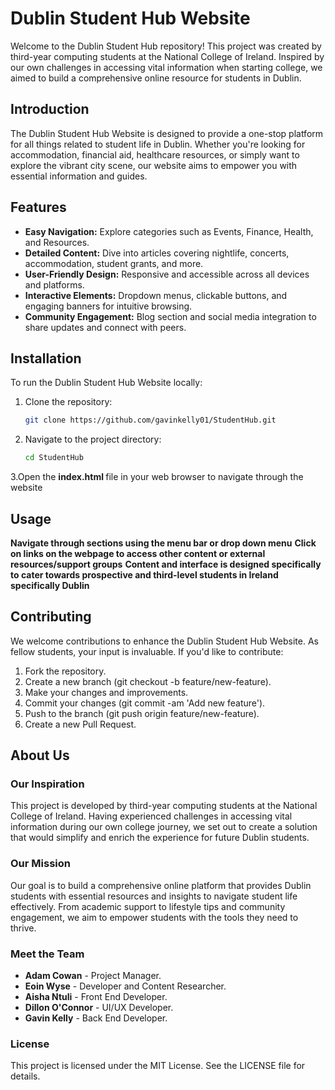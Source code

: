 # Dublin Student Hub Website

Welcome to the Dublin Student Hub repository! This project was created by third-year computing students at the National College of Ireland. Inspired by our own challenges in accessing vital information when starting college, we aimed to build a comprehensive online resource for students in Dublin.

## Introduction

The Dublin Student Hub Website is designed to provide a one-stop platform for all things related to student life in Dublin. Whether you're looking for accommodation, financial aid, healthcare resources, or simply want to explore the vibrant city scene, our website aims to empower you with essential information and guides.

## Features

- **Easy Navigation:** Explore categories such as Events, Finance, Health, and Resources.
- **Detailed Content:** Dive into articles covering nightlife, concerts, accommodation, student grants, and more.
- **User-Friendly Design:** Responsive and accessible across all devices and platforms.
- **Interactive Elements:** Dropdown menus, clickable buttons, and engaging banners for intuitive browsing.
- **Community Engagement:** Blog section and social media integration to share updates and connect with peers.

## Installation

To run the Dublin Student Hub Website locally:

1. Clone the repository:
   ```bash
   git clone https://github.com/gavinkelly01/StudentHub.git
2. Navigate to the project directory:
      ```bash
   cd StudentHub
3.Open the <b> index.html </b> file in your web browser to navigate through the website

## Usage

**Navigate through sections using the menu bar or drop down menu**
**Click on links on the webpage to access other content or external resources/support groups**
**Content and interface is designed specifically to cater towards prospective and third-level students in Ireland specifically Dublin**

## Contributing
We welcome contributions to enhance the Dublin Student Hub Website. As fellow students, your input is invaluable. If you'd like to contribute:

1. Fork the repository.
2. Create a new branch (git checkout -b feature/new-feature).
3. Make your changes and improvements.
4. Commit your changes (git commit -am 'Add new feature').
5. Push to the branch (git push origin feature/new-feature).
6. Create a new Pull Request.

## About Us

### Our Inspiration
This project is developed by third-year computing students at the National College of Ireland. Having experienced challenges in accessing vital information during our own college journey, we set out to create a solution that would simplify and enrich the experience for future Dublin students.

### Our Mission
Our goal is to build a comprehensive online platform that provides Dublin students with essential resources and insights to navigate student life effectively. From academic support to lifestyle tips and community engagement, we aim to empower students with the tools they need to thrive.

### Meet the Team
- **Adam Cowan** - Project Manager.
- **Eoin Wyse** - Developer and Content Researcher.
- **Aisha Ntuli** - Front End Developer.
- **Dillon O'Connor** - UI/UX Developer.
- **Gavin Kelly** - Back End Developer.

### License
This project is licensed under the MIT License. See the LICENSE file for details.
